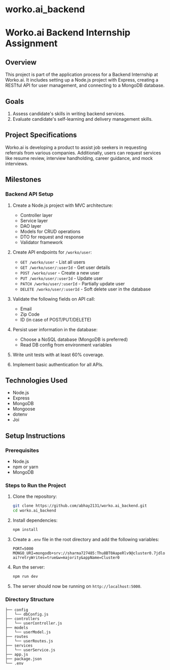 # worko.ai_backend

# Worko.ai Backend Internship Assignment

## Overview

This project is part of the application process for a Backend Internship at Worko.ai. It includes setting up a Node.js project with Express, creating a RESTful API for user management, and connecting to a MongoDB database.

## Goals

1. Assess candidate's skills in writing backend services.
2. Evaluate candidate's self-learning and delivery management skills.

## Project Specifications

Worko.ai is developing a product to assist job seekers in requesting referrals from various companies. Additionally, users can request services like resume review, interview handholding, career guidance, and mock interviews.

## Milestones

### Backend API Setup

1. Create a Node.js project with MVC architecture:

   - Controller layer
   - Service layer
   - DAO layer
   - Models for CRUD operations
   - DTO for request and response
   - Validator framework

2. Create API endpoints for `/worko/user`:

   - `GET /worko/user` - List all users
   - `GET /worko/user/:userId` - Get user details
   - `POST /worko/user` - Create a new user
   - `PUT /worko/user/:userId` - Update user
   - `PATCH /worko/user/:userId` - Partially update user
   - `DELETE /worko/user/:userId` - Soft delete user in the database

3. Validate the following fields on API call:

   - Email
   - Zip Code
   - ID (in case of POST/PUT/DELETE)

4. Persist user information in the database:

   - Choose a NoSQL database (MongoDB is preferred)
   - Read DB config from environment variables

5. Write unit tests with at least 60% coverage.

6. Implement basic authentication for all APIs.

## Technologies Used

- Node.js
- Express
- MongoDB
- Mongoose
- dotenv
- Joi

## Setup Instructions

### Prerequisites

- Node.js
- npm or yarn
- MongoDB

### Steps to Run the Project

1. Clone the repository:

   ```bash
   git clone https://github.com/abhay2131/worko.ai_backend.git
   cd worko.ai_backend

   ```

2. Install dependencies:

   ```bash
   npm install
   ```

3. Create a `.env` file in the root directory and add the following variables:

   ```plaintext
   PORT=5000
   MONGO_URI=mongodb+srv://sharma727485:Thu8BT0AapeRlv9@cluster0.7jdlo15.mongodb.net/worko-ai?retryWrites=true&w=majority&appName=Cluster0
   ```

4. Run the server:

   ```bash
   npm run dev
   ```

5. The server should now be running on `http://localhost:5000`.

### Directory Structure

```plaintext
├── config
│   └── dbConfig.js
├── controllers
│   └── userController.js
├── models
│   └── userModel.js
├── routes
│   └── userRoutes.js
├── services
│   └── userService.js
├── app.js
├── package.json
└── .env

```

